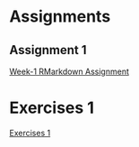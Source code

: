 # Assignments

## Assignment 1

[Week-1 RMarkdown Assignment](RMarkdown_HW-1.html)

# Exercises 1

[Exercises 1](Exercises_1.html)
